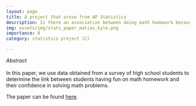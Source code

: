 ```yaml
---
layout: page
title: A project that arose from AP Statistics
description: Is there an association between doing math homework because it is fun and average math confidence in high school students?
img: assets/img/stats_paper_matias_kyle.png
importance: 8
category: statistics project (C)

---
```


<i>Abstract </i>
<br>
<br>
In this paper, we use data obtained from a survey of high school students to determine the link between students having fun on math homework and their confidence in solving math problems.

<p> The paper can be found <a href="https://quadcryo.github.io/quadcryo/projectpdf/matias-relyea-kyle-hollars-math-fun-confidence-stats.pdf">here</a>.</p>



